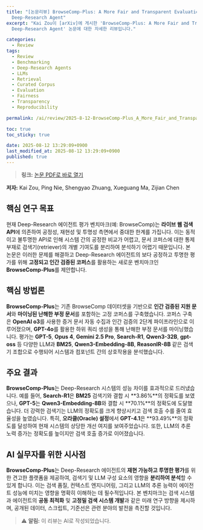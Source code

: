 ```yaml
---
title: "[논문리뷰] BrowseComp-Plus: A More Fair and Transparent Evaluation Benchmark of
  Deep-Research Agent"
excerpt: "Kai Zou이 [arXiv]에 게시한 'BrowseComp-Plus: A More Fair and Transparent Evaluation Benchmark of
  Deep-Research Agent' 논문에 대한 자세한 리뷰입니다."

categories:
  - Review
tags:
  - Review
  - Benchmarking
  - Deep-Research Agents
  - LLMs
  - Retrieval
  - Curated Corpus
  - Evaluation
  - Fairness
  - Transparency
  - Reproducibility

permalink: /ai/review/2025-8-12-BrowseComp-Plus_A_More_Fair_and_Transparent_Evaluation_Benchmark_of_Deep-Research_Agent/

toc: true
toc_sticky: true

date: 2025-08-12 13:29:09+0900
last_modified_at: 2025-08-12 13:29:09+0900
published: true
---
```

> **링크:** [논문 PDF로 바로 열기](https://arxiv.org/abs/2508.06600)

**저자:** Kai Zou, Ping Nie, Shengyao Zhuang, Xueguang Ma, Zijian Chen



## 핵심 연구 목표
현재 Deep-Research 에이전트 평가 벤치마크(예: BrowseComp)는 **라이브 웹 검색 API**에 의존하여 공정성, 재현성 및 투명성 측면에서 중대한 한계를 가집니다. 이는 동적이고 불투명한 API로 인해 시스템 간의 공정한 비교가 어렵고, 문서 코퍼스에 대한 통제 부재로 검색기(retriever)의 개별 기여도를 분리하여 분석하기 어렵기 때문입니다. 본 논문은 이러한 문제를 해결하고 Deep-Research 에이전트의 보다 공정하고 투명한 평가를 위해 **고정되고 인간 검증된 코퍼스**를 활용하는 새로운 벤치마크인 **BrowseComp-Plus**를 제안합니다.

## 핵심 방법론
**BrowseComp-Plus**는 기존 BrowseComp 데이터셋을 기반으로 **인간 검증된 지원 문서**와 **마이닝된 난해한 부정 문서**를 포함하는 고정 코퍼스를 구축했습니다. 코퍼스 구축은 **OpenAI o3**를 사용한 증거 문서 자동 수집과 인간 검증의 2단계 파이프라인으로 이루어졌으며, **GPT-4o**를 활용한 하위 쿼리 생성을 통해 난해한 부정 문서를 마이닝했습니다. 평가는 **GPT-5**, **Opus 4**, **Gemini 2.5 Pro**, **Search-R1**, **Qwen3-32B**, **gpt-oss** 등 다양한 LLM과 **BM25**, **Qwen3-Embedding-8B**, **ReasonIR-8B** 같은 검색기 조합으로 수행되어 시스템과 컴포넌트 간의 상호작용을 분석했습니다.

## 주요 결과
**BrowseComp-Plus**는 Deep-Research 시스템의 성능 차이를 효과적으로 드러냈습니다. 예를 들어, **Search-R1**은 **BM25** 검색기와 결합 시 **3.86%**의 정확도를 보였으나, **GPT-5**는 **Qwen3-Embedding-8B**와 결합 시 **70.1%**의 정확도에 도달했습니다. 더 강력한 검색기는 LLM의 정확도를 크게 향상시키고 검색 호출 수를 줄여 효율성을 높였습니다. 특히, **오라클(Oracle) 설정**에서 **GPT-4.1**은 **93.49%**의 정확도를 달성하여 현재 시스템의 상당한 개선 여지를 보여주었습니다. 또한, LLM의 추론 노력 증가는 정확도를 높이지만 검색 호출 증가로 이어졌습니다.

## AI 실무자를 위한 시사점
**BrowseComp-Plus**는 Deep-Research 에이전트의 **재현 가능하고 투명한 평가**를 위한 견고한 플랫폼을 제공하여, 검색기 및 LLM 구성 요소의 영향을 **분리하여 분석**할 수 있게 합니다. 이는 검색 품질, 컨텍스트 엔지니어링, 그리고 LLM의 추론 능력이 에이전트 성능에 미치는 영향을 명확히 이해하는 데 필수적입니다. 본 벤치마크는 검색 시스템과 에이전트의 **공동 최적화** 및 **고정밀 검색 시스템 개발**과 같은 미래 연구 방향을 제시하며, 공개된 데이터, 스크립트, 기준선은 관련 분야의 발전을 촉진할 것입니다.

> ⚠️ **알림:** 이 리뷰는 AI로 작성되었습니다.